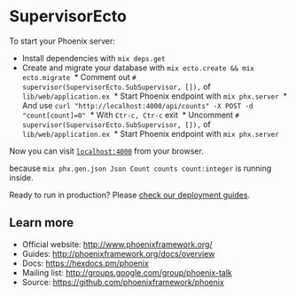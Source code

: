# SupervisorEcto

To start your Phoenix server:

  * Install dependencies with `mix deps.get`
  * Create and migrate your database with `mix ecto.create && mix ecto.migrate`
  * Comment out `# supervisor(SupervisorEcto.SubSupervisor, []),` of `lib/web/application.ex`
  * Start Phoenix endpoint with `mix phx.server`
  * And use `curl "http://localhost:4000/api/counts" -X POST -d "count[count]=0"`
  * With `Ctr-c, Ctr-c` exit
  * Uncomment `# supervisor(SupervisorEcto.SubSupervisor, []),` of `lib/web/application.ex`
  * Start Phoenix endpoint with `mix phx.server`

Now you can visit [`localhost:4000`](http://localhost:4000) from your browser.

because `mix phx.gen.json Json Count counts count:integer` is running inside.

Ready to run in production? Please [check our deployment guides](http://www.phoenixframework.org/docs/deployment).

## Learn more

  * Official website: http://www.phoenixframework.org/
  * Guides: http://phoenixframework.org/docs/overview
  * Docs: https://hexdocs.pm/phoenix
  * Mailing list: http://groups.google.com/group/phoenix-talk
  * Source: https://github.com/phoenixframework/phoenix
